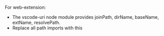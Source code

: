 
For web-extension:
- The vscode-uri node module provides joinPath, dirName, baseName, extName, resolvePath.
- Replace all path imports with this